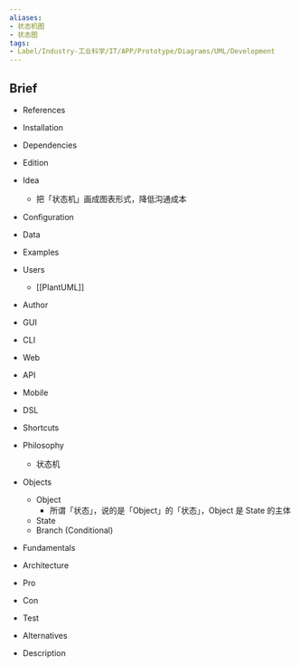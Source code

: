 ```yaml
---
aliases:
- 状态机图
- 状态图
tags:
- Label/Industry-工业科学/IT/APP/Prototype/Diagrams/UML/Development
---
```


## Brief

- References

- Installation

- Dependencies

- Edition

- Idea
    - 把「状态机」画成图表形式，降低沟通成本

- Configuration

- Data

- Examples

- Users
    - [[PlantUML]]

- Author

- GUI

- CLI

- Web

- API

- Mobile

- DSL

- Shortcuts

- Philosophy
    - 状态机

- Objects
    - Object
        - 所谓「状态」，说的是「Object」的「状态」，Object 是 State 的主体
    - State
    - Branch (Conditional)

- Fundamentals

- Architecture

- Pro

- Con

- Test

- Alternatives

- Description
